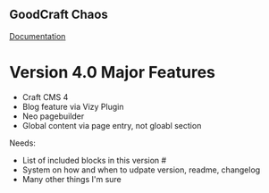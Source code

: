 ## GoodCraft Chaos

[Documentation](https://docs.webchaos.dev/)

# Version 4.0 Major Features
* Craft CMS 4
* Blog feature via Vizy Plugin
* Neo pagebuilder
* Global content via page entry, not gloabl section

Needs: 
- List of included blocks in this version #
- System on how and when to udpate version, readme, changelog
- Many other things I'm sure